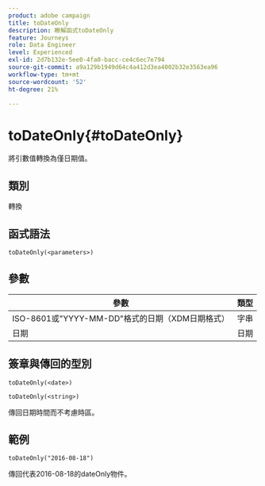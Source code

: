 ```yaml
---
product: adobe campaign
title: toDateOnly
description: 瞭解函式toDateOnly
feature: Journeys
role: Data Engineer
level: Experienced
exl-id: 2d7b132e-5ee0-4fa0-bacc-ce4c6ec7e794
source-git-commit: a9a129b1949d64c4a412d3ea4002b32e3563ea96
workflow-type: tm+mt
source-wordcount: '52'
ht-degree: 21%

---
```


# toDateOnly{#toDateOnly}

將引數值轉換為僅日期值。

## 類別

轉換

## 函式語法

`toDateOnly(<parameters>)`

## 參數

| 參數 | 類型 |
|-----------|------------------|
| ISO-8601或&quot;YYYY-MM-DD&quot;格式的日期（XDM日期格式） | 字串 |
| 日期 | 日期 |

## 簽章與傳回的型別

`toDateOnly(<date>)`

`toDateOnly(<string>)`

傳回日期時間而不考慮時區。

## 範例

`toDateOnly("2016-08-18")`

傳回代表2016-08-18的dateOnly物件。
